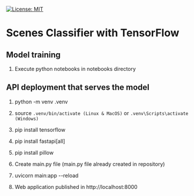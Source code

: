 [![License: MIT](https://img.shields.io/badge/License-MIT-yellow.svg)](https://opensource.org/licenses/MIT)

# Scenes Classifier with TensorFlow

## Model training

1. Execute python notebooks in notebooks directory 

## API deployment that serves the model

1. python -m venv .venv

2. source `.venv/bin/activate (Linux & MacOS)` or `.venv\Scripts\activate (Windows)`

3. pip install tensorflow 

4. pip install fastapi[all]

5. pip install pillow

6. Create main.py file (main.py file already created in repository)

7. uvicorn main:app --reload

8. Web application published in http://localhost:8000